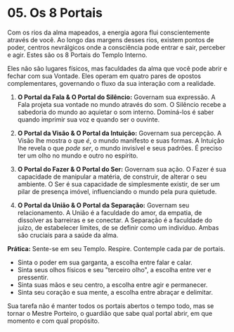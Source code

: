 # 05. Os 8 Portais

Com os rios da alma mapeados, a energia agora flui conscientemente através de você. Ao longo das margens desses rios, existem pontos de poder, centros nevrálgicos onde a consciência pode entrar e sair, perceber e agir. Estes são os 8 Portais do Templo Interno.

Eles não são lugares físicos, mas faculdades da alma que você pode abrir e fechar com sua Vontade. Eles operam em quatro pares de opostos complementares, governando o fluxo da sua interação com a realidade.

1.  **O Portal da Fala & O Portal do Silêncio:** Governam sua expressão. A Fala projeta sua vontade no mundo através do som. O Silêncio recebe a sabedoria do mundo ao aquietar o som interno. Dominá-los é saber quando imprimir sua voz e quando ser o ouvinte.

2.  **O Portal da Visão & O Portal da Intuição:** Governam sua percepção. A Visão lhe mostra o que *é*, o mundo manifesto e suas formas. A Intuição lhe revela o que *pode ser*, o mundo invisível e seus padrões. É preciso ter um olho no mundo e outro no espírito.

3.  **O Portal do Fazer & O Portal do Ser:** Governam sua ação. O Fazer é sua capacidade de manipular a matéria, de construir, de alterar o seu ambiente. O Ser é sua capacidade de simplesmente existir, de ser um pilar de presença imóvel, influenciando o mundo pela pura quietude.

4.  **O Portal da União & O Portal da Separação:** Governam seu relacionamento. A União é a faculdade do amor, da empatia, de dissolver as barreiras e se conectar. A Separação é a faculdade do juízo, de estabelecer limites, de se definir como um indivíduo. Ambas são cruciais para a saúde da alma.

**Prática:**
Sente-se em seu Templo. Respire. Contemple cada par de portais.
* Sinta o poder em sua garganta, a escolha entre falar e calar.
* Sinta seus olhos físicos e seu "terceiro olho", a escolha entre ver e pressentir.
* Sinta suas mãos e seu centro, a escolha entre agir e permanecer.
* Sinta seu coração e sua mente, a escolha entre abraçar e delimitar.

Sua tarefa não é manter todos os portais abertos o tempo todo, mas se tornar o Mestre Porteiro, o guardião que sabe qual portal abrir, em que momento e com qual propósito.
